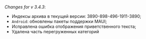 _Changes for v 3.4.3_:
- Индексы архива в текущей версии: 3890-898-496-1911-3890;
- `Android`: обновлены пакеты поддержки MAUI;
- Исправлена ошибка отображения приветственного текста;
- Удалена часть перегруженных категорий
